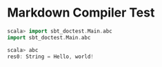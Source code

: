 # Markdown Compiler Test

```scala
scala> import sbt_doctest.Main.abc
import sbt_doctest.Main.abc

scala> abc
res0: String = Hello, world!
```
